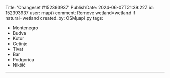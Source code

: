 Title: 'Changeset #152393937'
PublishDate: 2024-06-07T21:39:22Z
id: 152393937
user: map()
comment: Remove wetland=wetland if natural=wetland
created_by: OSMμapi.py
tags:
- Montenegro
- Budva
- Kotor
- Cetinje
- Tivat
- Bar
- Podgorica
- Nikšić

---

